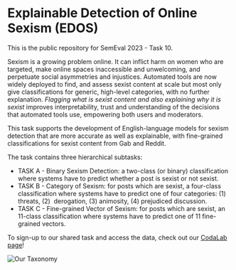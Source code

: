 # Explainable Detection of Online Sexism (EDOS)

This is the public repository for SemEval 2023 - Task 10.

Sexism is a growing problem online. It can inflict harm on women who are targeted, make online spaces inaccessible and unwelcoming, and perpetuate social asymmetries and injustices. Automated tools are now widely deployed to find, and assess sexist content at scale but most only give classifications for generic, high-level categories, with no further explanation. *Flagging what is sexist content and also explaining why it is sexist* improves interpretability, trust and understanding of the decisions that automated tools use, empowering both users and moderators.

This task supports the development of English-language models for sexism detection that are more accurate as well as explainable, with fine-grained classifications for sexist content from Gab and Reddit.

The task contains three hierarchical subtasks:

* TASK A - Binary Sexism Detection: a two-class (or binary) classification where systems have to predict whether a post is sexist or not sexist.
* TASK B - Category of Sexism: for posts which are sexist, a four-class classification where systems have to predict one of four categories: (1) threats, (2)  derogation, (3) animosity, (4) prejudiced discussion. 
* TASK C - Fine-grained Vector of Sexism: for posts which are sexist, an 11-class classification where systems have to predict one of 11 fine-grained vectors.

To sign-up to our shared task and access the data, check out our [CodaLab page](https://codalab.lisn.upsaclay.fr/competitions/7124)!

![Our Taxonomy](https://github.com/rewire-online/edos/blob/main/edos_vectors.png?raw=true)

